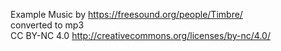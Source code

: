 Example Music by https://freesound.org/people/Timbre/  
converted to mp3  
CC BY-NC 4.0 http://creativecommons.org/licenses/by-nc/4.0/  
